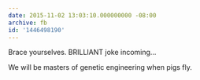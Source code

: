 ```yaml
---
date: 2015-11-02 13:03:10.000000000 -08:00
archive: fb
id: '1446498190'
---
```


Brace yourselves. BRILLIANT joke incoming…

We will be masters of genetic engineering when pigs fly.
